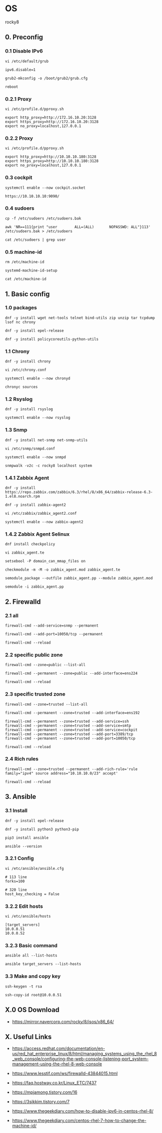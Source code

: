 # OS
rocky8

## 0. Preconfig

### 0.1 Disable IPv6

    vi /etc/default/grub
    
    ipv6.disable=1
    
    grub2-mkconfig -o /boot/grub2/grub.cfg

    reboot

### 0.2.1 Proxy

    vi /etc/profile.d/pproxy.sh 
    
    export http_proxy=http://172.16.10.20:3128
    export https_proxy=http://172.16.10.20:3128
    export no_proxy=localhost,127.0.0.1

### 0.2.2 Proxy

    vi /etc/profile.d/pproxy.sh 
    
    export http_proxy=http://10.10.10.180:3128
    export https_proxy=http://10.10.10.180:3128
    export no_proxy=localhost,127.0.0.1

### 0.3 cockpit

    systemctl enable --now cockpit.socket
    
    https://10.10.10.10:9090/
    
### 0.4 sudoers

    cp -f /etc/sudoers /etc/sudoers.bak
    
    awk 'NR==111{print "user        ALL=(ALL)       NOPASSWD: ALL"}113' /etc/sudoers.bak > /etc/sudoers
    
    cat /etc/sudoers | grep user

### 0.5 machine-id

    rm /etc/machine-id
    
    systemd-machine-id-setup

    cat /etc/machine-id

## 1. Basic config

### 1.0 packages

    dnf -y install wget net-tools telnet bind-utils zip unzip tar tcpdump lsof nc chrony

    dnf -y install epel-release
    
    dnf -y install policycoreutils-python-utils

### 1.1 Chrony

    dnf -y install chrony
    
    vi /etc/chrony.conf
    
    systemctl enable --now chronyd

    chronyc sources
            
### 1.2 Rsyslog

    dnf -y install rsyslog
    
    systemctl enable --now rsyslog
    
### 1.3 Snmp

    dnf -y install net-snmp net-snmp-utils
    
    vi /etc/snmp/snmpd.conf
    
    systemctl enable --now snmpd
    
    snmpwalk -v2c -c rocky8 localhost system
    
### 1.4.1 Zabbix Agent

    dnf -y install https://repo.zabbix.com/zabbix/6.3/rhel/8/x86_64/zabbix-release-6.3-1.el8.noarch.rpm
    
    dnf -y install zabbix-agent2
    
    vi /etc/zabbix/zabbix_agent2.conf
    
    systemctl enable --now zabbix-agent2

### 1.4.2 Zabbix Agent Selinux

    dnf install checkpolicy
    
    vi zabbix_agent.te
    
    setsebool -P domain_can_mmap_files on
    
    checkmodule -m -M -o zabbix_agent.mod zabbix_agent.te
    
    semodule_package --outfile zabbix_agent.pp --module zabbix_agent.mod
    
    semodule -i zabbix_agent.pp


## 2. Firewalld
    
### 2.1 all

    firewall-cmd --add-service=snmp --permanent
    
    firewall-cmd --add-port=10050/tcp --permanent
    
    firewall-cmd --reload
    
### 2.2 specific public zone

    firewall-cmd --zone=public --list-all
    
    firewall-cmd --permanent --zone=public --add-interface=ens224
    
    firewall-cmd --reload

### 2.3 specific trusted zone

    firewall-cmd --zone=trusted --list-all
    
    firewall-cmd --permanent --zone=trusted --add-interface=ens192
    
    firewall-cmd --permanent --zone=trusted --add-service=ssh
    firewall-cmd --permanent --zone=trusted --add-service=smtp
    firewall-cmd --permanent --zone=trusted --add-service=cockpit
    firewall-cmd --permanent --zone=trusted --add-port=3389/tcp
    firewall-cmd --permanent --zone=trusted --add-port=10050/tcp
    
    firewall-cmd --reload

### 2.4 Rich rules

    firewall-cmd --zone=trusted --permanent --add-rich-rule='rule family="ipv4" source address="10.10.10.0/23" accept'
    
    firewall-cmd --reload

## 3. Ansible
    
### 3.1 Install

    dnf -y install epel-release
    
    dnf -y install python3 python3-pip
    
    pip3 install ansible
    
    ansible --version

### 3.2.1 Config

    vi /etc/ansible/ansible.cfg
    
    # 113 line
    forks=100
    
    # 320 line
    host_key_checking = False
    
### 3.2.2 Edit hosts

    vi /etc/ansible/hosts
    
    [target_servers]
    10.0.0.51
    10.0.0.52
    
### 3.2.3 Basic command
    
    ansible all --list-hosts
    
    ansible target_servers --list-hosts

### 3.3 Make and copy key
    
    ssh-keygen -t rsa
    
    ssh-copy-id root@10.0.0.51

## X.0 OS Download

- https://mirror.navercorp.com/rocky/8/isos/x86_64/

## X. Useful Links

- https://access.redhat.com/documentation/en-us/red_hat_enterprise_linux/8/html/managing_systems_using_the_rhel_8_web_console/configuring-the-web-console-listening-port_system-management-using-the-rhel-8-web-console
    
- https://www.lesstif.com/ws/firewalld-43844015.html

- https://faq.hostway.co.kr/Linux_ETC/7437

- https://mpjamong.tistory.com/16
- https://3sikkim.tistory.com/7
- https://www.thegeekdiary.com/how-to-disable-ipv6-in-centos-rhel-8/
- https://www.thegeekdiary.com/centos-rhel-7-how-to-change-the-machine-id/
